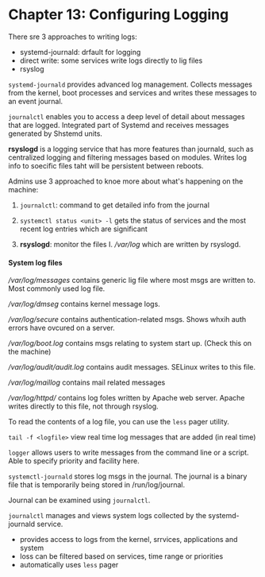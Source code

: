 # Chapter 13: Configuring Logging 

There sre 3 approaches to writing logs:
- systemd-journald: drfault for logging 
- direct write: some services write logs directly to lig files
- rsyslog

`systemd-journald` provides advanced log management. Collects messages from the kernel, boot processes and services and writes these messages to an event journal.

`journalctl` enables you to access a deep level of detail about messages that are logged. Integrated part of Systemd and receives messages generated by Shstemd units. 

**rsyslogd** is a logging service that has more features than journald, such as centralized logging and filtering messages based on modules. Writes log info to soecific files taht will be persistent between reboots. 

Admins use 3 approached to knoe more about what's happening on the machine:
1. `journalctl`: command to get detailed info from the journal

2. `systemctl status <unit> -l` gets the status of services and the most recent log entries which are significant

3. **rsyslogd**: monitor the files I. */var/log* which are written by rsyslogd. 

#### System log files

*/var/log/messages* contains generic lig file where most msgs are written to. Most commonly used log file. 

*/var/log/dmseg* contains kernel message logs. 

*/var/log/secure* contains authentication-related msgs. Shows whxih auth errors have ovcured on a server. 

*/var/log/boot.log* contains msgs relating to system start up. (Check this on the machine) 

*/var/log/audit/audit.log* contains audit messages. SELinux writes to this file. 

*/var/log/maillog* contains mail related messages 

*/var/log/httpd/* contains log foles written by Apache web server. Apache writes directly to this file, not through rsyslog. 

To read the contents of a log file, you can use the `less` pager utility. 

`tail -f <logfile>` view real time log messages that are added (in real time)

`logger` allows users to write messages from the command line or a script. Able to specify priority and facility here. 

`systemctl-journald` stores log msgs in the journal. The journal is a binary file that is temporarily being stored in /run/log/journal.

Journal can be examined using `journalctl`. 

`journalctl` manages and views system logs collected by the systemd-journald service. 
- provides access to logs from the kernel, srrvices, applications and system
- loss can be filtered based on services, time range or priorities
- automatically uses `less` pager 





